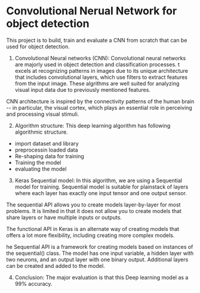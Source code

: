 # Convolutional Nerual Network for object detection

This project is to build, train and evaluate a CNN from scratch that can be used for object detection.

1. Convolutional Neural networks (CNN):
Convolutional neural networks are majorly used in object detection and classification processes. t excels at recognizing patterns in images due to its unique architecture that includes convolutional layers, which use filters to extract features from the input image. These algrithms are well suited for analyzing visual input data due to previously mentioned features. 

CNN architecture is inspired by the connectivity patterns of the human brain -- in particular, the visual cortex, which plays an essential role in perceiving and processing visual stimuli.

2. Algorithm structure:
This deep learning algorithm has following algorithmic structure.
* import dataset and library
* preprocessin loaded data
* Re-shaping data for training
* Training the model
* evaluating the model

3. Keras Sequential model:
In this algorithm, we are using a Sequential model for training.
Sequential model is suitable for plainstack of layers where each layer has exactly one input tensor and one output sensor. 

The sequential API allows you to create models layer-by-layer for most problems. It is limited in that it does not allow you to create models that share layers or have multiple inputs or outputs.

The functional API in Keras is an alternate way of creating models that offers a lot more flexibility, including creating more complex models.

he Sequential API is a framework for creating models based on instances of the sequential() class. The model has one input variable, a hidden layer with two neurons, and an output layer with one binary output. Additional layers can be created and added to the model.

4. Conclusion:
The major evaluation is that this Deep learning model as a 99% accuracy. 